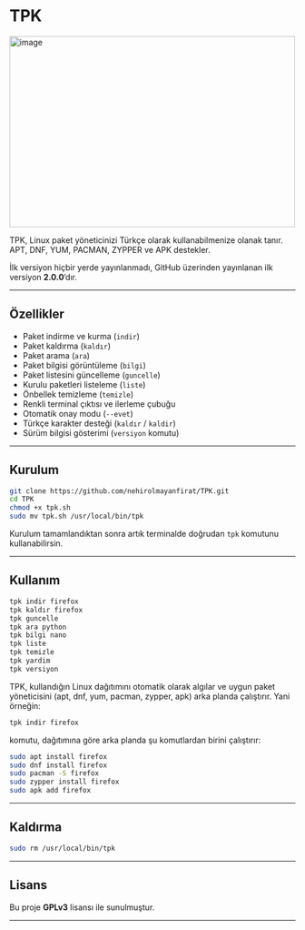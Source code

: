 # TPK

<img width="503" height="336" alt="image" src="https://github.com/user-attachments/assets/01765b6a-4c8e-4a32-8d18-7394bf294f2b" />

TPK, Linux paket yöneticinizi Türkçe olarak kullanabilmenize olanak tanır.  
APT, DNF, YUM, PACMAN, ZYPPER ve APK destekler.

İlk versiyon hiçbir yerde yayınlanmadı, GitHub üzerinden yayınlanan ilk versiyon **2.0.0**’dır.

---

## Özellikler

- Paket indirme ve kurma (`indir`)
- Paket kaldırma (`kaldır`)
- Paket arama (`ara`)
- Paket bilgisi görüntüleme (`bilgi`)
- Paket listesini güncelleme (`guncelle`)
- Kurulu paketleri listeleme (`liste`)
- Önbellek temizleme (`temizle`)
- Renkli terminal çıktısı ve ilerleme çubuğu
- Otomatik onay modu (`--evet`)
- Türkçe karakter desteği (`kaldır` / `kaldir`)
- Sürüm bilgisi gösterimi (`versiyon` komutu)

---

## Kurulum

```bash
git clone https://github.com/nehirolmayanfirat/TPK.git
cd TPK
chmod +x tpk.sh
sudo mv tpk.sh /usr/local/bin/tpk
````

Kurulum tamamlandıktan sonra artık terminalde doğrudan `tpk` komutunu kullanabilirsin.

---

## Kullanım

```bash
tpk indir firefox
tpk kaldır firefox
tpk guncelle
tpk ara python
tpk bilgi nano
tpk liste
tpk temizle
tpk yardim
tpk versiyon
```

TPK, kullandığın Linux dağıtımını otomatik olarak algılar ve uygun paket yöneticisini (apt, dnf, yum, pacman, zypper, apk) arka planda çalıştırır.
Yani örneğin:

```bash
tpk indir firefox
```

komutu, dağıtımına göre arka planda şu komutlardan birini çalıştırır:

```bash
sudo apt install firefox
sudo dnf install firefox
sudo pacman -S firefox
sudo zypper install firefox
sudo apk add firefox
```

---

## Kaldırma

```bash
sudo rm /usr/local/bin/tpk
```

---

## Lisans

Bu proje **GPLv3** lisansı ile sunulmuştur.

---
